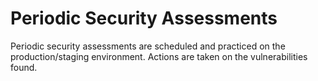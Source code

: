 #
# Periodic Security Assessments 

Periodic security assessments are scheduled and practiced on the production/staging environment. Actions are taken on the vulnerabilities found.